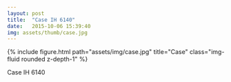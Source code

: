 ```yaml
---
layout: post
title:  "Case IH 6140"
date:   2015-10-06 15:39:40
img: assets/thumb/case.jpg
---
```


<div class="row">
    <div class="col-sm mt-3 mt-md-0">
        {% include figure.html path="assets/img/case.jpg" title="Case" class="img-fluid rounded z-depth-1" %}
    </div>
</div>

Case IH 6140